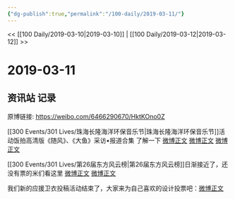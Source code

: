 ```yaml
---
{"dg-publish":true,"permalink":"/100-daily/2019-03-11/"}
---
```



<< [[100 Daily/2019-03-10\|2019-03-10]] | [[100 Daily/2019-03-12\|2019-03-12]] >>

# 2019-03-11

## 资讯站 记录

原博链接: https://weibo.com/6466290670/HktKOno0Z

[[300 Events/301 Lives/珠海长隆海洋环保音乐节\|珠海长隆海洋环保音乐节]]活动饭拍高清版《随风》、《大鱼》采访•报道合集 了解一下
[微博正文](https://m.weibo.cn/6466290670/4348739612946948)
[微博正文](https://m.weibo.cn/6466290670/4348737620818308)
[微博正文](https://m.weibo.cn/6466290670/4348767250090729)

[[300 Events/301 Lives/第26届东方风云榜\|第26届东方风云榜]]日渐接近了，还没有票的米们看这里
[微博正文](https://m.weibo.cn/6466290670/4348607660458266)
[微博正文](https://m.weibo.cn/6466290670/4348764157908878)

我们新的应援卫衣投稿活动结束了，大家来为自己喜欢的设计投票吧：[微博正文](https://m.weibo.cn/6466290670/4348784169017256)
